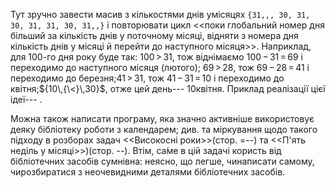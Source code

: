 Тут зручно завести масив з кількостями днів умісяцях
`{31,,, 30, 31, 30, 31, 31, 30, 31,,}` і повторювати цикл \<\<поки
глобальний номер дня більший за кількість днів у поточному місяці,
відняти з номера дня кількість днів у місяці й перейти до наступного
місяця\>\>. Наприклад, для 100-го дня року буде так: ${100\,{>}\,31}$,
тож віднімаємо ${100\,{-}\,31\,{=}\,69}$ і переходимо до наступного
місяця (лютого); ${69\,{>}\,28}$, тож ${69\,{-}\,28\,{=}\,41}$ і
переходимо до березня;${41\,{>}\,31}$, тож ${41\,{-}\,31\,{=}\,10}$ і
переходимо до квітня;${10\,{\<}\,30}$, отже цей день--- 10квітня.
Приклад реалізації цієї ідеї--- .

Можна також написати програму, яка значно активніше використовує деяку
бібліотеку роботи з календарем; див. та міркування щодо такого підходу в
розборах задач \<\<Високосні роки\>\>(стор. =--) та \<\<П'ять неділь у
місяці\>\>)(стор. --). Втім, са́ме в цій задачі користь від бібліотечних
засобів сумнівна: неясно, що легше, чинаписати самому, чирозбиратися з
неочевидними деталями бібліотечних засобів.

